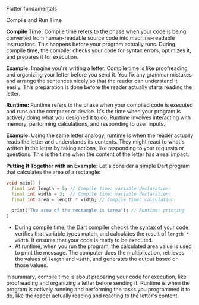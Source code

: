 Flutter fundamentals

Compile and Run Time

**Compile Time:**
Compile time refers to the phase when your code is being converted from human-readable source code into machine-readable instructions. This happens before your program actually runs. During compile time, the compiler checks your code for syntax errors, optimizes it, and prepares it for execution.

**Example:**
Imagine you're writing a letter. Compile time is like proofreading and organizing your letter before you send it. You fix any grammar mistakes and arrange the sentences nicely so that the reader can understand it easily. This preparation is done before the reader actually starts reading the letter.

**Runtime:**
Runtime refers to the phase when your compiled code is executed and runs on the computer or device. It's the time when your program is actively doing what you designed it to do. Runtime involves interacting with memory, performing calculations, and responding to user inputs.

**Example:**
Using the same letter analogy, runtime is when the reader actually reads the letter and understands its contents. They might react to what's written in the letter by taking actions, like responding to your requests or questions. This is the time when the content of the letter has a real impact.

**Putting It Together with an Example:**
Let's consider a simple Dart program that calculates the area of a rectangle:

```dart
void main() {
  final int length = 5; // Compile time: variable declaration
  final int width = 3;  // Compile time: variable declaration
  final int area = length * width; // Compile time: calculation
  
  print("The area of the rectangle is $area"); // Runtime: printing
}
```

- During compile time, the Dart compiler checks the syntax of your code, verifies that variable types match, and calculates the result of `length * width`. It ensures that your code is ready to be executed.
- At runtime, when you run the program, the calculated area value is used to print the message. The computer does the multiplication, retrieves the values of `length` and `width`, and generates the output based on those values.

In summary, compile time is about preparing your code for execution, like proofreading and organizing a letter before sending it. Runtime is when the program is actively running and performing the tasks you programmed it to do, like the reader actually reading and reacting to the letter's content.